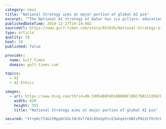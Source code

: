 ```yaml
---
category: news
title: "National Strategy aims at major portion of global AI pie"
excerpt: "“The National AI strategy of Qatar has six pillars: education, data access, employment, business, research, and ethics. It envisions two roles for Qatar: First, Qatar must become capable of producing world class AI applications in areas of national interest and have a business environment enabling the use AI as a driver for innovatio"
publishedDateTime: 2019-12-27T19:19:00Z
sourceUrl: https://www.gulf-times.com/story/651826/National-Strategy-aims-at-major-portion-of-global-
type: article
quality: 39
heat: 39
published: false

provider:
  name: Gulf Times
  domain: gulf-times.com

topics:
  - AI
  - AI Ethics

images:
  - url: https://www.bing.com/th?id=ON.59054D8FAD18B00DF186C76B11C85DCE
    width: 620
    height: 355
    title: "National Strategy aims at major portion of global AI pie"

secured: "Vt+pOc7TaGzIMppbChOLtN/OvlfA3L09aSpPzcE3whqeS+XWIsPN22CfOr9/DcFEOmC1nIO+rC3U3hfUucF8PM1sCVIOM8CWkf3X1saQZqgnStjFbAbJCPrVY0QVS+sSPIGWSpWYwwxxvZ5XLMeoaW60aez7tGCl2F0cygFljYR2jB1tlsZ5BygZzEnrVbeGpAqWljWVb4wXFydlFQdSsWzDPCQ6vaZX7ABoyr4VrbJINYBof9GIn3OFVjP1WwWHKD+d6Ts0A9L6sUNOgcw9jQ==;SIL9I1TIAKKYttyLjC65mQ=="
---
```


